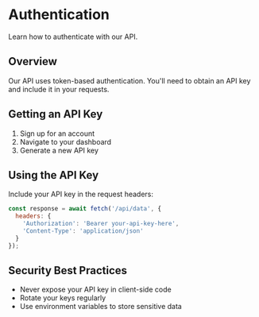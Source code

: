 # Authentication

Learn how to authenticate with our API.

## Overview

Our API uses token-based authentication. You'll need to obtain an API key and include it in your requests.

## Getting an API Key

1. Sign up for an account
2. Navigate to your dashboard
3. Generate a new API key

## Using the API Key

Include your API key in the request headers:

```javascript
const response = await fetch('/api/data', {
  headers: {
    'Authorization': 'Bearer your-api-key-here',
    'Content-Type': 'application/json'
  }
});
```

## Security Best Practices

- Never expose your API key in client-side code
- Rotate your keys regularly
- Use environment variables to store sensitive data
